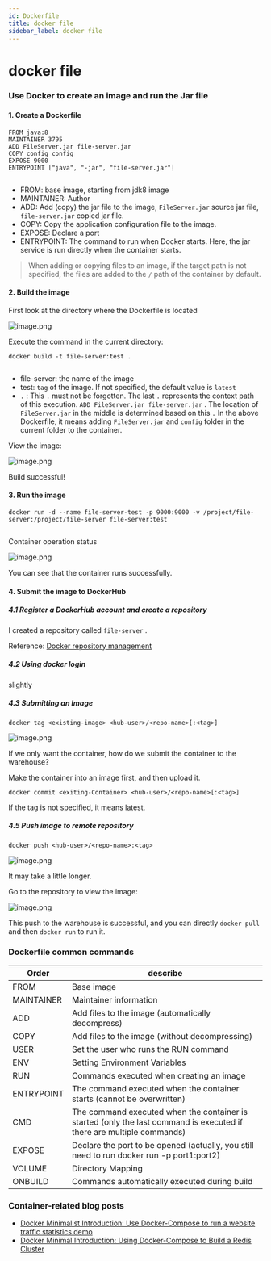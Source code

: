 ```yaml
---
id: Dockerfile
title: docker file
sidebar_label: docker file
---
```


# docker file

### Use Docker to create an image and run the Jar file

#### 1. Create a Dockerfile

```
FROM java:8
MAINTAINER 3795
ADD FileServer.jar file-server.jar
COPY config config
EXPOSE 9000
ENTRYPOINT ["java", "-jar", "file-server.jar"]


```

- FROM: base image, starting from jdk8 image
- MAINTAINER: Author
- ADD: Add (copy) the jar file to the image, `FileServer.jar` source jar file, `file-server.jar` copied jar file.
- COPY: Copy the application configuration file to the image.
- EXPOSE: Declare a port
- ENTRYPOINT: The command to run when Docker starts. Here, the jar service is run directly when the container starts.

> When adding or copying files to an image, if the target path is not specified, the files are added to the `/` path of the container by default.

#### 2. Build the image

First look at the directory where the Dockerfile is located

![image.png](/img/icecms/202305/1.png "image.png")

Execute the command in the current directory:

```
docker build -t file-server:test .


```

- file-server: the name of the image
- test: `tag` of the image. If not specified, the default value is `latest`
- `.` : This `.` must not be forgotten. The last `.` represents the context path of this execution. `ADD FileServer.jar file-server.jar` . The location of `FileServer.jar` in the middle is determined based on this `.` In the above Dockerfile, it means adding `FileServer.jar` and `config` folder in the current folder to the container.

View the image:

![image.png](/img/icecms/202305/2.png "image.png")

Build successful!

#### 3. Run the image

```
docker run -d --name file-server-test -p 9000:9000 -v /project/file-server:/project/file-server file-server:test


```

Container operation status

![image.png](/img/icecms/202305/3.png "image.png")

You can see that the container runs successfully.

#### 4. Submit the image to DockerHub

##### 4.1 Register a DockerHub account and create a repository

I created a repository called `file-server` .

Reference: [Docker repository management](https://link.juejin.cn?target=https%3A%2F%2Fwww.runoob.com%2Fdocker%2Fdocker-repository.html "https://www.runoob.com/docker/docker-repository.html")

##### 4.2 Using docker login

slightly

##### 4.3 Submitting an Image

`docker tag <existing-image> <hub-user>/<repo-name>[:<tag>]`

![image.png](/img/icecms/202305/4.png "image.png")

If we only want the container, how do we submit the container to the warehouse?

Make the container into an image first, and then upload it.

`docker commit <exiting-Container> <hub-user>/<repo-name>[:<tag>]`

If the tag is not specified, it means latest.

##### 4.5 Push image to remote repository

`docker push <hub-user>/<repo-name>:<tag>`

![image.png](/img/icecms/202305/5.png "image.png")

It may take a little longer.

Go to the repository to view the image:

![image.png](/img/icecms/202305/6.png "image.png")

This push to the warehouse is successful, and you can directly `docker pull` and then `docker run` to run it.

### Dockerfile common commands

<table>
<thead><tr>
<th>Order</th>
<th>describe</th>
</tr></thead>
<tbody>
<tr>
<td>FROM</td>
<td>Base image</td>
</tr>
<tr>
<td>MAINTAINER</td>
<td>Maintainer information</td>
</tr>
<tr>
<td>ADD</td>
<td>Add files to the image (automatically decompress)</td>
</tr>
<tr>
<td>COPY</td>
<td>Add files to the image (without decompressing)</td>
</tr>
<tr>
<td>USER</td>
<td>Set the user who runs the RUN command</td>
</tr>
<tr>
<td>ENV</td>
<td>Setting Environment Variables</td>
</tr>
<tr>
<td>RUN</td>
<td>Commands executed when creating an image</td>
</tr>
<tr>
<td>ENTRYPOINT</td>
<td>The command executed when the container starts (cannot be overwritten)</td>
</tr>
<tr>
<td>CMD</td>
<td>The command executed when the container is started (only the last command is executed if there are multiple commands)</td>
</tr>
<tr>
<td>EXPOSE</td>
<td>Declare the port to be opened (actually, you still need to run docker run -p port1:port2)</td>
</tr>
<tr>
<td>VOLUME</td>
<td>Directory Mapping</td>
</tr>
<tr>
<td>ONBUILD</td>
<td>Commands automatically executed during build</td>
</tr>
</tbody>
</table>

### Container-related blog posts

- [Docker Minimalist Introduction: Use Docker-Compose to run a website traffic statistics demo](https://www.cnblogs.com/AD-milk/p/16174417.html)
- [Docker Minimal Introduction: Using Docker-Compose to Build a Redis Cluster](https://www.cnblogs.com/AD-milk/p/16200539.html)
